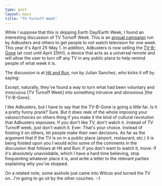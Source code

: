 ```yaml
---
type: post
layout: main
title: "TV Turnoff Week"
---
```

While I suppose that this is skipping Earth Day/Earth Week, I found an
interesting discussion of TV Turnoff Week. This is an [annual
campaign](http://www.adbusters.org/metas/psycho/tvturnoff/) run by Adbusters
and others to get people to not watch television for one week. This year it's
April 25-May 1. In addition, Adbusters is now selling the
[TV-B-Gone](https://secure.adbusters.org/orders/tvbgone/) (at cost until April
25th!), a device that acts as a universal remote and will allow the user to
turn off any TV in any public place to help remind people of what week it is.


The discussion is at [Hit and
Run](http://www.reason.com/hitandrun/2005/04/idiot_vs_idiot.shtml), run by
Julian Sanchez, who kicks it off by saying:

Except, naturally, they've found a way to turn what had been voluntary and
innocuous [TV Turnoff Week] into something intrusive and obnoxious [the
TV-B-Gone].

I like Adbusters, but I have to say that the TV-B-Gone is going a little far.
Is it a pretty funny prank? Sure. But it does reek of the whole imposing your
values/choices on others thing if you make it the kind of cultural revolution
that Adbusters espouses. If you don't like TV, don't watch it. Instead of TV
Turnoff week, just don't watch it. Ever. That's your choice. Instead of
foisting it on others, let people make their own decisions. As far as the
argument that if the TV is on in a public place (airport, restaurant, etc.) it
is being foisted upon you I would echo some of the comments in the discussion
that follows at Hit and Run: if you don't want to watch it, move. If it's
absolutely unavoidable, which I have a hard time believing, stop frequenting
whatever place it is, and write a letter to the relevant parties explaining
why you've stopped.


On a related note, some asshole just came into Wilcox and turned the TV
on...I'm going to go sit by the other couches. :-)
